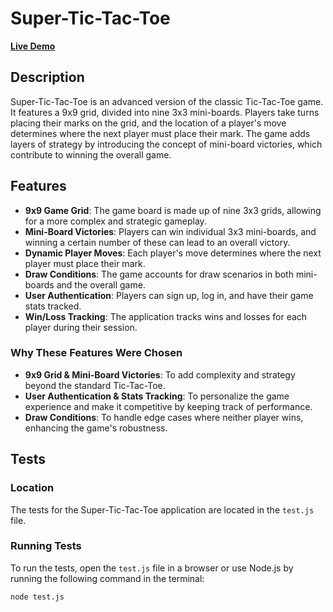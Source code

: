 # Super-Tic-Tac-Toe

**[Live Demo](https://your-deployed-site-url.com)**

## Description

Super-Tic-Tac-Toe is an advanced version of the classic Tic-Tac-Toe game. It features a 9x9 grid, divided into nine 3x3 mini-boards. Players take turns placing their marks on the grid, and the location of a player's move determines where the next player must place their mark. The game adds layers of strategy by introducing the concept of mini-board victories, which contribute to winning the overall game.

## Features

- **9x9 Game Grid**: The game board is made up of nine 3x3 grids, allowing for a more complex and strategic gameplay.
- **Mini-Board Victories**: Players can win individual 3x3 mini-boards, and winning a certain number of these can lead to an overall victory.
- **Dynamic Player Moves**: Each player's move determines where the next player must place their mark.
- **Draw Conditions**: The game accounts for draw scenarios in both mini-boards and the overall game.
- **User Authentication**: Players can sign up, log in, and have their game stats tracked.
- **Win/Loss Tracking**: The application tracks wins and losses for each player during their session.

### Why These Features Were Chosen

- **9x9 Grid & Mini-Board Victories**: To add complexity and strategy beyond the standard Tic-Tac-Toe.
- **User Authentication & Stats Tracking**: To personalize the game experience and make it competitive by keeping track of performance.
- **Draw Conditions**: To handle edge cases where neither player wins, enhancing the game's robustness.

## Tests

### Location
The tests for the Super-Tic-Tac-Toe application are located in the `test.js` file.

### Running Tests
To run the tests, open the `test.js` file in a browser or use Node.js by running the following command in the terminal:

```bash
node test.js
